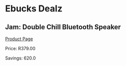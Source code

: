 
# Ebucks Dealz
## Jam: Double Chill Bluetooth Speaker
[Product Page](https://www.ebucks.com/web/shop/productSelected.do?prodId=638398255&catId=714972993)

Price: R379.00

Savings: 620.0


	